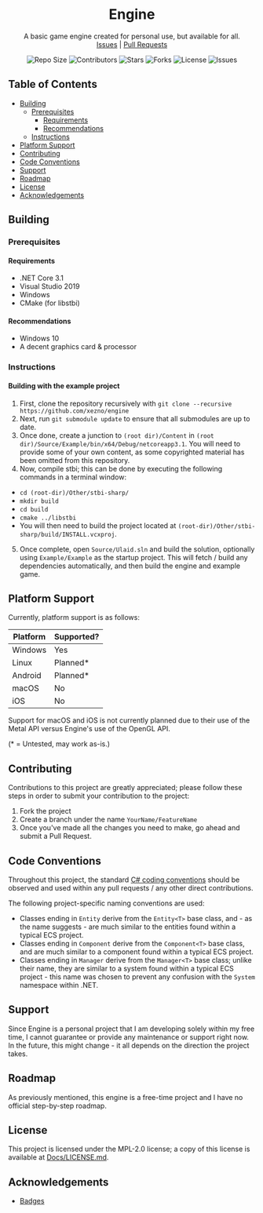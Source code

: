 <p align="center">
    <h1 align="center">
        Engine
    </h1>
    <p align="center">
        A basic game engine created for personal use, but available for all.
        <br>
        <a href="https://github.com/xezno/Engine/issues">Issues</a> |
        <a href="https://github.com/xezno/Engine/pulls">Pull Requests</a>
    </p>
    <p align="center">
        <img src="https://img.shields.io/github/repo-size/xezno/Engine?style=flat-square" alt="Repo Size">
        <img src="https://img.shields.io/github/contributors/xezno/Engine?style=flat-square" alt="Contributors">
        <img src="https://img.shields.io/github/stars/xezno/Engine?style=flat-square" alt="Stars"> 
        <img src="https://img.shields.io/github/forks/xezno/Engine?style=flat-square" alt="Forks">
        <img src="https://img.shields.io/badge/license-MIT-green?style=flat-square" alt="License">
        <img src="https://img.shields.io/github/issues/xezno/Engine?style=flat-square" alt="Issues">
    </p>
</p>

## Table of Contents

- [Building](#building)
  * [Prerequisites](#prerequisites)
    + [Requirements](#requirements)
    + [Recommendations](#recommendations)
  * [Instructions](#instructions)
- [Platform Support](#platform-support)
- [Contributing](#contributing)
- [Code Conventions](#code-conventions)
- [Support](#support)
- [Roadmap](#roadmap)
- [License](#license)
- [Acknowledgements](#acknowledgements)

## Building

### Prerequisites

#### Requirements

- .NET Core 3.1
- Visual Studio 2019
- Windows
- CMake (for libstbi)

#### Recommendations

- Windows 10
- A decent graphics card & processor

### Instructions

#### Building with the example project
1. First, clone the repository recursively with `git clone --recursive https://github.com/xezno/engine`
2. Next, run `git submodule update` to ensure that all submodules are up to date.
3. Once done, create a junction to `(root dir)/Content` in `(root dir)/Source/Example/bin/x64/Debug/netcoreapp3.1`. You will need to provide some of your own content, as some copyrighted material has been omitted from this repository.
4. Now, compile stbi; this can be done by executing the following commands in a terminal window:
 - `cd (root-dir)/Other/stbi-sharp/`
 - `mkdir build`
 - `cd build`
 - `cmake ../libstbi`
 - You will then need to build the project located at `(root-dir)/Other/stbi-sharp/build/INSTALL.vcxproj`.
5. Once complete, open `Source/Ulaid.sln` and build the solution, optionally using `Example/Example` as the startup project. This will fetch / build any dependencies automatically, and then build the engine and example game.

## Platform Support

Currently, platform support is as follows:

|Platform   |Supported? |
|-----------|-----------|
|Windows    |Yes        |
|Linux      |Planned*   |
|Android    |Planned*   |
|macOS      |No         |
|iOS        |No         |

Support for macOS and iOS is not currently planned due to their use of the Metal API versus Engine's use of the OpenGL API.

(* = Untested, may work as-is.)

## Contributing

Contributions to this project are greatly appreciated; please follow these steps in order to submit your contribution to the project:

1. Fork the project
2. Create a branch under the name `YourName/FeatureName`
3. Once you've made all the changes you need to make, go ahead and submit a Pull Request.

## Code Conventions

Throughout this project, the standard [C# coding conventions](https://docs.microsoft.com/en-us/dotnet/csharp/programming-guide/inside-a-program/coding-conventions) should be observed and used within any pull requests / any other direct contributions.

The following project-specific naming conventions are used:

- Classes ending in `Entity` derive from the `Entity<T>` base class, and - as the name suggests - are much similar to the entities found within a typical ECS project.
- Classes ending in `Component` derive from the `Component<T>` base class, and are much similar to a component found within a typical ECS project.
- Classes ending in `Manager` derive from the `Manager<T>` base class; unlike their name, they are similar to a system found within a typical ECS project - this name was chosen to prevent any confusion with the `System` namespace within .NET.

## Support

Since Engine is a personal project that I am developing solely within my free time, I cannot guarantee or provide any maintenance or support right now. In the future, this might change - it all depends on the direction the project takes.

## Roadmap

As previously mentioned, this engine is a free-time project and I have no official step-by-step roadmap.

## License

This project is licensed under the MPL-2.0 license; a copy of this license is available at [Docs/LICENSE.md](https://github.com/xezno/Engine/blob/main/Docs/LICENSE.md).

## Acknowledgements
* [Badges](https://shields.io)